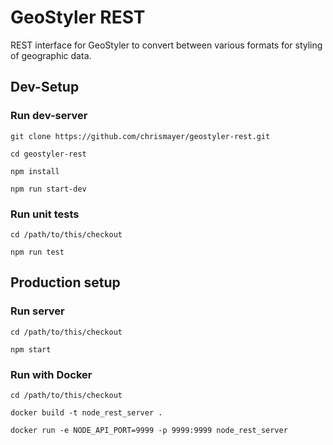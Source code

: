 # GeoStyler REST

REST interface for GeoStyler to convert between various formats for styling of geographic data.

## Dev-Setup

### Run dev-server

```
git clone https://github.com/chrismayer/geostyler-rest.git

cd geostyler-rest

npm install

npm run start-dev
```

### Run unit tests

```
cd /path/to/this/checkout

npm run test
```

## Production setup

### Run server

```
cd /path/to/this/checkout

npm start
```

### Run with Docker

```
cd /path/to/this/checkout

docker build -t node_rest_server .

docker run -e NODE_API_PORT=9999 -p 9999:9999 node_rest_server
```
